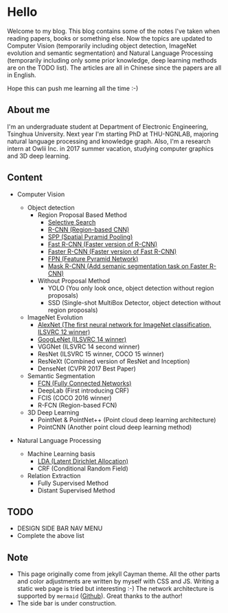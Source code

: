 # Hello

Welcome to my blog. This blog contains some of the notes I've taken when reading papers, books or something else. Now the topics are updated to Computer Vision (temporarily including object detection, ImageNet evolution and semantic segmentation) and Natural Language Processing (temporarily including only some prior knowledge, deep learning methods are on the TODO list). The articles are all in Chinese since the papers are all in English. 

Hope this can push me learning all the time :-)

## About me

I'm an undergraduate student at Department of Electronic Engineering, Tsinghua University. Next year I'm starting PhD at THU-NGNLAB, majoring natural language processing and knowledge graph. Also, I'm a research intern at Owlii Inc. in 2017 summer vacation, studying computer graphics and 3D deep learning.

## Content
- Computer Vision
    - Object detection
        - Region Proposal Based Method
            - [Selective Search](Object_detection/Selective_Search.md)
            - [R-CNN (Region-based CNN)](Object_detection/R-CNN.md)
            - [SPP (Spatial Pyramid Pooling)](Object_detection/SPP.md)
            - [Fast R-CNN (Faster version of R-CNN)](Object_detection/Fast_R-CNN.md)
            - [Faster R-CNN (Faster version of Fast R-CNN)](Object_detection/Faster_R-CNN.md)
            - [FPN (Feature Pyramid Network)](Object_detection/FPN.md)
            - [Mask R-CNN (Add semanic segmentation task on Faster R-CNN)](Object_detection/Mask_R-CNN.md)
        - Without Proposal Method
            - YOLO (You only look once, object detection without region proposals)
            - SSD (Single-shot MultiBox Detector, object detection without region proposals)
    - ImageNet Evolution
        - [AlexNet (The first neural network for ImageNet classification, ILSVRC 12 winner)](ImageNet_evolution/AlexNet.md)
        - [GoogLeNet (ILSVRC 14 winner)](ImageNet_evolution/GoogLeNet.md)
        - VGGNet (ILSVRC 14 second winner)
        - ResNet (ILSVRC 15 winner, COCO 15 winner)
        - ResNeXt (Combined version of ResNet and Inception)
        - DenseNet (CVPR 2017 Best Paper)
    - Semantic Segmentation
        - [FCN (Fully Connected Networks)](Semantic_segmentation/FCN.md)
        - DeepLab (First introducing CRF)
        - FCIS (COCO 2016 winner)
        - R-FCN (Region-based FCN)
    - 3D Deep Learning
        - PointNet & PointNet++ (Point cloud deep learning architecture)
        - PointCNN (Another point cloud deep learning method)

- Natural Language Processing
    - Machine Learning basis
        - [LDA (Latent Dirichlet Allocation)](Machine_learning_basis/LDA.md)
        - CRF (Conditional Random Field)
    - Relation Extraction
        - Fully Supervised Method
        - Distant Supervised Method

## TODO

- DESIGN SIDE BAR NAV MENU
- Complete the above list

## Note

- This page originally come from jekyll Cayman theme. All the other parts and color adjustments are written by myself with CSS and JS. Writing a static web page is tried but interesting :-) The network architecture is supported by ```mermaid``` ([Github](https://github.com/knsv/mermaid)). Great thanks to the author!
- The side bar is under construction.
